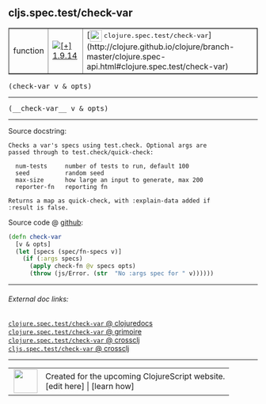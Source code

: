 ## cljs.spec.test/check-var



 <table border="1">
<tr>
<td>function</td>
<td><a href="https://github.com/cljsinfo/cljs-api-docs/tree/1.9.14"><img valign="middle" alt="[+] 1.9.14" title="Added in 1.9.14" src="https://img.shields.io/badge/+-1.9.14-lightgrey.svg"></a> </td>
<td>
[<img height="24px" valign="middle" src="http://i.imgur.com/1GjPKvB.png"> <samp>clojure.spec.test/check-var</samp>](http://clojure.github.io/clojure/branch-master/clojure.spec-api.html#clojure.spec.test/check-var)
</td>
</tr>
</table>

<samp>(check-var v & opts)</samp><br>

---

 <samp>
(__check-var__ v & opts)<br>
</samp>

---





Source docstring:

```
Checks a var's specs using test.check. Optional args are
passed through to test.check/quick-check:

  num-tests     number of tests to run, default 100
  seed          random seed
  max-size      how large an input to generate, max 200
  reporter-fn   reporting fn

Returns a map as quick-check, with :explain-data added if
:result is false.
```


Source code @ [github]():

```clj
(defn check-var
  [v & opts]
  (let [specs (spec/fn-specs v)]
    (if (:args specs)
      (apply check-fn @v specs opts)
      (throw (js/Error. (str  "No :args spec for " v))))))
```

<!--
Repo - tag - source tree - lines:

 <pre>

</pre>

-->

---



###### External doc links:

[`clojure.spec.test/check-var` @ clojuredocs](http://clojuredocs.org/clojure.spec.test/check-var)<br>
[`clojure.spec.test/check-var` @ grimoire](http://conj.io/store/v1/org.clojure/clojure/1.7.0-beta3/clj/clojure.spec.test/check-var/)<br>
[`clojure.spec.test/check-var` @ crossclj](http://crossclj.info/fun/clojure.spec.test/check-var.html)<br>
[`cljs.spec.test/check-var` @ crossclj](http://crossclj.info/fun/cljs.spec.test.cljs/check-var.html)<br>

---

 <table>
<tr><td>
<img valign="middle" align="right" width="48px" src="http://i.imgur.com/Hi20huC.png">
</td><td>
Created for the upcoming ClojureScript website.<br>
[edit here] | [learn how]
</td></tr></table>

[edit here]:https://github.com/cljsinfo/cljs-api-docs/blob/master/cljsdoc/cljs.spec.test/check-var.cljsdoc
[learn how]:https://github.com/cljsinfo/cljs-api-docs/wiki/cljsdoc-files

<!--

This information was too distracting to show to readers, but I'll leave it
commented here since it is helpful to:

- pretty-print the data used to generate this document
- and show how to retrieve that data



The API data for this symbol:

```clj
{:ns "cljs.spec.test",
 :name "check-var",
 :signature ["[v & opts]"],
 :name-encode "check-var",
 :history [["+" "1.9.14"]],
 :type "function",
 :clj-equiv {:full-name "clojure.spec.test/check-var",
             :url "http://clojure.github.io/clojure/branch-master/clojure.spec-api.html#clojure.spec.test/check-var"},
 :full-name-encode "cljs.spec.test/check-var",
 :source {:code "(defn check-var\n  [v & opts]\n  (let [specs (spec/fn-specs v)]\n    (if (:args specs)\n      (apply check-fn @v specs opts)\n      (throw (js/Error. (str  \"No :args spec for \" v))))))",
          :title "Source code",
          :repo "clojurescript",
          :tag "r1.9.36",
          :filename "src/main/cljs/cljs/spec/test.cljs",
          :lines [68 83],
          :url "https://github.com/clojure/clojurescript/blob/r1.9.36/src/main/cljs/cljs/spec/test.cljs#L68-L83"},
 :usage ["(check-var v & opts)"],
 :full-name "cljs.spec.test/check-var",
 :docstring "Checks a var's specs using test.check. Optional args are\npassed through to test.check/quick-check:\n\n  num-tests     number of tests to run, default 100\n  seed          random seed\n  max-size      how large an input to generate, max 200\n  reporter-fn   reporting fn\n\nReturns a map as quick-check, with :explain-data added if\n:result is false.",
 :cljsdoc-url "https://github.com/cljsinfo/cljs-api-docs/blob/master/cljsdoc/cljs.spec.test/check-var.cljsdoc"}

```

Retrieve the API data for this symbol:

```clj
;; from Clojure REPL
(require '[clojure.edn :as edn])
(-> (slurp "https://raw.githubusercontent.com/cljsinfo/cljs-api-docs/catalog/cljs-api.edn")
    (edn/read-string)
    (get-in [:symbols "cljs.spec.test/check-var"]))
```

-->
